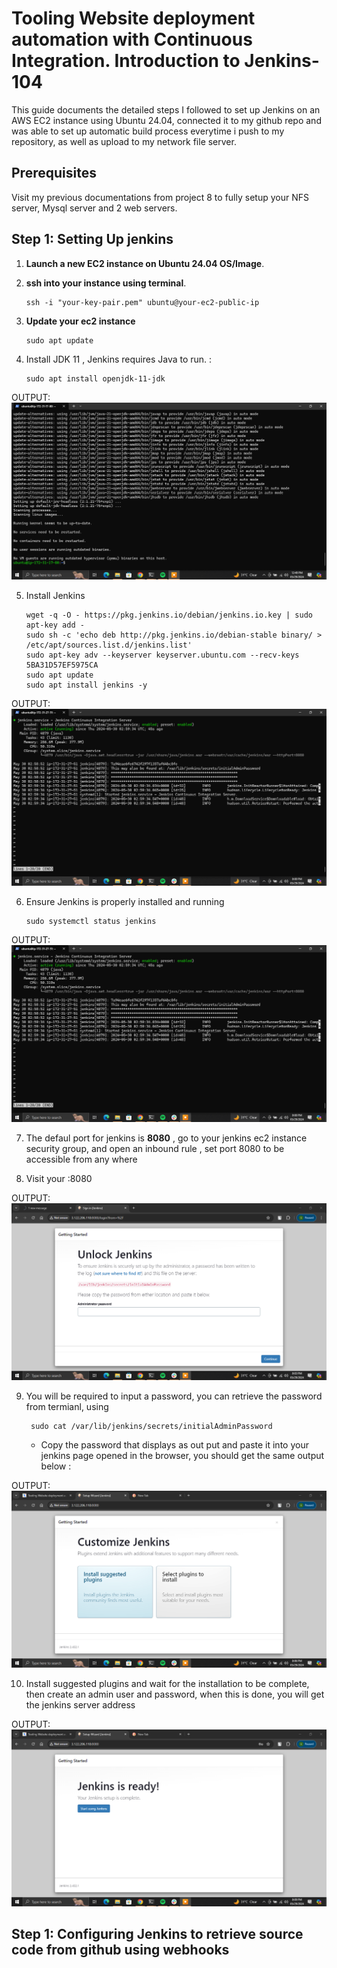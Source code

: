 # Tooling Website deployment automation with Continuous Integration. Introduction to Jenkins- 104

This guide documents the detailed steps I followed to set up Jenkins on an AWS EC2 instance using Ubuntu 24.04, connected it to my github repo and was able to set up automatic build process everytime i push to my repository, as well as upload to my network file server.

## Prerequisites

Visit my previous documentations from project 8 to fully setup your NFS server, Mysql server and 2 web servers.

## Step 1: Setting Up jenkins

  1. **Launch a new EC2 instance on Ubuntu 24.04 OS/Image**.
  2. **ssh into your instance using terminal**.

         ssh -i "your-key-pair.pem" ubuntu@your-ec2-public-ip

  3. **Update your ec2 instance**

         sudo apt update

  4. Install JDK 11 , Jenkins requires Java to run. :

         sudo apt install openjdk-11-jdk


OUTPUT: ![JDK](https://github.com/citadelict/My-devops-Journey/blob/main/Tooling%20Website%20deployment%20automation%20with%20Continuous%20Integration.%20Introduction%20to%20Jenkins-%20104/images/installed%20jdk.png)

   5. Install Jenkins

          wget -q -O - https://pkg.jenkins.io/debian/jenkins.io.key | sudo apt-key add - 
          sudo sh -c 'echo deb http://pkg.jenkins.io/debian-stable binary/ > /etc/apt/sources.list.d/jenkins.list'
          sudo apt-key adv --keyserver keyserver.ubuntu.com --recv-keys 5BA31D57EF5975CA
          sudo apt update
          sudo apt install jenkins -y


 OUTPUT: ![jenkins](https://github.com/citadelict/My-devops-Journey/blob/main/Tooling%20Website%20deployment%20automation%20with%20Continuous%20Integration.%20Introduction%20to%20Jenkins-%20104/images/installed%20jenkins.png)


   6. Ensure Jenkins is properly installed and running

          sudo systemctl status jenkins

 OUTPUT: ![status](https://github.com/citadelict/My-devops-Journey/blob/main/Tooling%20Website%20deployment%20automation%20with%20Continuous%20Integration.%20Introduction%20to%20Jenkins-%20104/images/installed%20jenkins.png)


   7. The defaul port for jenkins is **8080** , go to your jenkins ec2 instance security group, and open an inbound rule , set port 8080 to be accessible from any where

   8. Visit your <jenkins-ip-address>:8080

OUTPUT: ![broswer](https://github.com/citadelict/My-devops-Journey/blob/main/Tooling%20Website%20deployment%20automation%20with%20Continuous%20Integration.%20Introduction%20to%20Jenkins-%20104/images/unlock%20jrnkins.png)

   9.  You will be required to input a password, you can retrieve the password from termianl, using

            sudo cat /var/lib/jenkins/secrets/initialAdminPassword

       - Copy the password that displays as out put and paste it into your jenkins page opened in the browser, you should get the same output below :
     
 OUTPUT: ![password](https://github.com/citadelict/My-devops-Journey/blob/main/Tooling%20Website%20deployment%20automation%20with%20Continuous%20Integration.%20Introduction%20to%20Jenkins-%20104/images/signed%20in%20to%20jenkins%20admin.png)

   10. Install suggested plugins and wait for the installation to be complete, then create an admin user and password, when this is done, you will get the jenkins server address

 OUTPUT: ![installed](https://github.com/citadelict/My-devops-Journey/blob/main/Tooling%20Website%20deployment%20automation%20with%20Continuous%20Integration.%20Introduction%20to%20Jenkins-%20104/images/completely%20installed%20jenkins.png)



## Step 1: Configuring Jenkins to retrieve source code from github using webhooks











